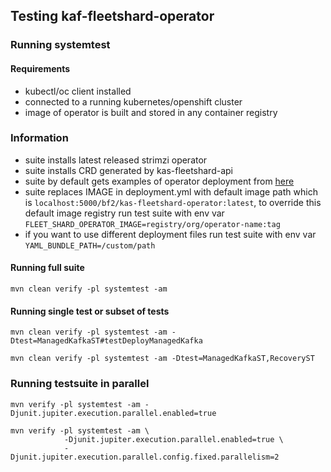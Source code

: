 ## Testing kaf-fleetshard-operator

### Running systemtest

#### Requirements
* kubectl/oc client installed
* connected to a running kubernetes/openshift cluster
* image of operator is built and stored in any container registry

### Information
* suite installs latest released strimzi operator
* suite installs CRD generated by kas-fleetshard-api
* suite by default gets examples of operator deployment from [here](kas-fleetshard-operator/src/main/kubernetes)
* suite replaces IMAGE in deployment.yml with default image path which is `localhost:5000/bf2/kas-fleetshard-operator:latest`, to override this default image registry run test suite with env var `FLEET_SHARD_OPERATOR_IMAGE=registry/org/operator-name:tag`
* if you want to use different deployment files run test suite with env var `YAML_BUNDLE_PATH=/custom/path`

#### Running full suite
```
mvn clean verify -pl systemtest -am
```

#### Running single test or subset of tests
```
mvn clean verify -pl systemtest -am -Dtest=ManagedKafkaST#testDeployManagedKafka
```
```
mvn clean verify -pl systemtest -am -Dtest=ManagedKafkaST,RecoveryST
```

### Running testsuite in parallel
```
mvn verify -pl systemtest -am -Djunit.jupiter.execution.parallel.enabled=true
```
```
mvn verify -pl systemtest -am \
            -Djunit.jupiter.execution.parallel.enabled=true \
            -Djunit.jupiter.execution.parallel.config.fixed.parallelism=2
```
